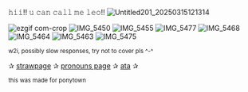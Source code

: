 𝚑𝚒𝚒!! 𝚞 𝚌𝚊𝚗 𝚌𝚊𝚕𝚕 𝚖𝚎 𝚕𝚎𝚘!!
![Untitled201_20250315121314](https://github.com/user-attachments/assets/b0421075-7df7-4d17-8acd-fb16ad79ca50)

![ezgif com-crop](https://github.com/user-attachments/assets/702f1ff3-6344-4991-be46-0cfbae85842e) ![IMG_5450](https://github.com/user-attachments/assets/5eb72d36-a03b-4964-9e83-676a73776fae) ![IMG_5455](https://github.com/user-attachments/assets/361159ae-d0a7-4073-9c15-466eeb0373c9) ![IMG_5477](https://github.com/user-attachments/assets/1314b9fe-9582-42ba-b834-73635518a083)
![IMG_5468](https://github.com/user-attachments/assets/a1843752-ae9e-49f1-8bc5-baf56d4b96dc)
![IMG_5464](https://github.com/user-attachments/assets/6e247084-3c88-4e00-8706-43454b0ce35d)
![IMG_5463](https://github.com/user-attachments/assets/298ff9cb-bd3c-465b-9578-24da96531d61)
![IMG_5475](https://github.com/user-attachments/assets/dcb581b3-1358-4ecf-bb48-c8b2bf41aad9)

<sub>w2i, possibly slow responses, try not to cover pls ^-^</sub>

✰ [strawpage](https://shinnningstarzleo.straw.page) ✰ [pronouns page](https://en.pronouns.page/@xxleoloserxx) ✰ [ata](https://xxleoloserxx.atabook.org/?page=1) ✰

<sub>this was made for ponytown</sub>
